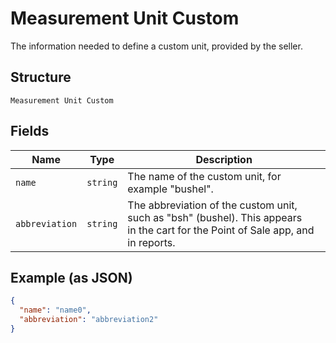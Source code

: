 
# Measurement Unit Custom

The information needed to define a custom unit, provided by the seller.

## Structure

`Measurement Unit Custom`

## Fields

| Name | Type | Description |
|  --- | --- | --- |
| `name` | `string` | The name of the custom unit, for example "bushel". |
| `abbreviation` | `string` | The abbreviation of the custom unit, such as "bsh" (bushel). This appears<br>in the cart for the Point of Sale app, and in reports. |

## Example (as JSON)

```json
{
  "name": "name0",
  "abbreviation": "abbreviation2"
}
```

